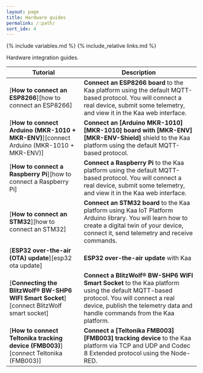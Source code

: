 ```yaml
---
layout: page
title: Hardware guides
permalink: /:path/
sort_idx: 4
---
```


{% include variables.md %}
{% include_relative links.md %}

Hardware integration guides.

| **Tutorial**                                                                              | **Description**                                                                                                                                                                                                    |
|-------------------------------------------------------------------------------------------|--------------------------------------------------------------------------------------------------------------------------------------------------------------------------------------------------------------------|
| [**How to connect an ESP8266**][how to connect an ESP8266]                                | **Connect an ESP8266 board** to the Kaa platform using the default MQTT-based protocol. You will connect a real device, submit some telemetry, and view it in the Kaa web interface.                               |
| [**How to connect Arduino (MKR-1010 + MKR-ENV)**][connect Arduino (MKR-1010 + MKR-ENV)]   | **Connect an [Arduino MKR-1010][MKR-1010] board with [MKR-ENV][MKR-ENV-Shield]** shield to the Kaa platform using the default MQTT-based protocol.                                                                 |
| [**How to connect a Raspberry Pi**][how to connect a Raspberry Pi]                        | **Connect a Raspberry Pi** to the Kaa platform using the default MQTT-based protocol. You will connect a real device, submit some telemetry, and view it in the Kaa web interface.                                 |
| [**How to connect an STM32**][how to connect an STM32]                                    | **Connect an STM32 board** to the Kaa platform using Kaa IoT Platform Arduino library. You will learn how to create a digital twin of your device, connect it, send telemetry and receive commands.                |
| [**ESP32 over-the-air (OTA) update**][esp32 ota update]                                   | **ESP32 over-the-air update** with Kaa                                                                                                                                                                             |
| [**Connecting the BlitzWolf® BW-SHP6 WIFI Smart Socket**][connect BlitzWolf smart socket] | **Connect a BlitzWolf® BW-SHP6 WIFI Smart Socket** to the Kaa platform using the default MQTT-based protocol. You will connect a real device, publish the telemetry data and handle commands from the Kaa platform. |
| [**How to connect Teltonika tracking device (FMB003)**][connect Teltonika (FMB003)]       | **Connect a [Teltonika FMB003][FMB003] tracking device** to the Kaa platform via TCP and UDP and Codec 8 Extended protocol using the Node-RED.                                                                     |
